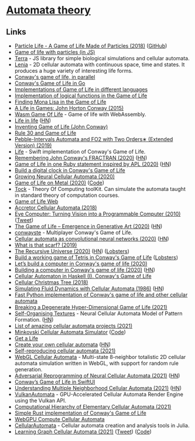 # [Automata theory](https://en.wikipedia.org/wiki/Automata_theory)

## Links

- [Particle Life - A Game of Life Made of Particles (2018)](https://www.youtube.com/watch?v=Z_zmZ23grXE) ([GitHub](https://github.com/HackerPoet/Particle-Life))
- [Game of life with particles (in JS)](https://github.com/fnky/particle-life)
- [Terra](https://github.com/rileyjshaw/terra) - JS library for simple biological simulations and cellular automata.
- [Lenia](https://github.com/Chakazul/Lenia) - 2D cellular automata with continuous space, time and states. It produces a huge variety of interesting life forms.
- [Conway's game of life, in parallel](https://jlpaca.github.io/toybox/4-conway/index.html)
- [Conway's Game of Life in Go](https://github.com/healeycodes/conways-game-of-life)
- [Implementations of Game of Life in different languages](https://github.com/domoritz?tab=repositories&q=gameoflife)
- [Implementation of logical functions in the Game of Life](http://www.rennard.org/alife/CollisionBasedRennard.pdf)
- [Finding Mona Lisa in the Game of Life](https://kevingal.com/blog/mona-lisa-gol.html)
- [A Life in Games: John Horton Conway (2015)](https://www.quantamagazine.org/john-conways-life-in-games-20150828/)
- [Wasm Game Of Life](https://github.com/gus3inov/wasm-game-of-life) - Game of life with WebAssembly.
- [Life in life](https://www.youtube.com/watch?v=xP5-iIeKXE8) ([HN](https://news.ycombinator.com/item?id=22849264))
- [Inventing Game of Life (John Conway)](https://www.youtube.com/watch?v=R9Plq-D1gEk)
- [Rule 30 and Game of Life](https://github.com/elliotwaite/rule-30-and-game-of-life)
- [Pebble-Intervals Automata and FO2 with Two Orders∗ (Extended Version) (2019)](https://arxiv.org/pdf/1912.00171.pdf)
- [Life](https://github.com/zntfdr/Life) - Swift implementation of Conway's Game of Life.
- [Remembering John Conway's FRACTRAN (2020)](http://raganwald.com/2020/05/03/fractran.html) ([HN](https://news.ycombinator.com/item?id=23142232))
- [Game of Life in one Ruby statement inspired by APL (2020)](https://zverok.github.io/blog/2020-05-16-ruby-as-apl.html) ([HN](https://news.ycombinator.com/item?id=23208431))
- [Build a digital clock in Conway's Game of Life](https://codegolf.stackexchange.com/questions/88783/build-a-digital-clock-in-conways-game-of-life)
- [Growing Neural Cellular Automata (2020)](https://distill.pub/2020/growing-ca/)
- [Game of Life on Metal (2020)](https://cutting.io/posts/game-of-life-on-metal/) ([Code](https://github.com/dcutting/GameOfLifeOnMetal))
- [Tock](https://github.com/ND-CSE-30151/tock) - Theory Of Computing toolKit. Can simulate the automata taught in standard theory of computation courses.
- [Game of Life Web](https://herebeseaswines.net/game-of-life/)
- [Accretor Cellular Automata (2018)](https://softologyblog.wordpress.com/2018/01/12/accretor-cellular-automata/)
- [Eye Computer: Turning Vision into a Programmable Computer (2010)](https://humanfactorylab.com/uploads/8/3/4/4/83445868/changizi_eyecomputer_presspiece.pdf) ([Tweet](https://twitter.com/MarkChangizi/status/1271129027781234690))
- [The Game of Life – Emergence in Generative Art (2020)](https://www.artnome.com/news/2020/7/12/the-game-of-life-emergence-in-generative-art) ([HN](https://news.ycombinator.com/item?id=23840295))
- [conwayste](https://github.com/conwayste/conwayste) - Multiplayer Conway's Game of Life.
- [Cellular automata as convolutional neural networks (2020)](https://arxiv.org/abs/1809.02942) ([HN](https://news.ycombinator.com/item?id=24130849))
- [What is that scarf? (2019)](https://csvoss.com/cellular-automaton-scarf)
- [The Recursive Universe (2020)](http://www.amandaghassaei.com/blog/2020/05/01/the-recursive-universe/) ([HN](https://news.ycombinator.com/item?id=24323011)) ([Lobsters](https://lobste.rs/s/kvujjm/recursive_universe))
- [Build a working game of Tetris in Conway's Game of Life](https://codegolf.stackexchange.com/questions/11880/build-a-working-game-of-tetris-in-conways-game-of-life) ([Lobsters](https://lobste.rs/s/lcgb1l/build_working_game_tetris_conway_s_game))
- [Let’s build a computer in Conway's game of life (2020)](https://www.youtube.com/watch?v=Kk2MH9O4pXY)
- [Building a computer in Conway's game of life (2020)](https://www.nicolasloizeau.com/gol-computer) ([HN](https://news.ycombinator.com/item?id=24831268))
- [Cellular Automaton in Haskell (I). Conway's Game of Life](https://herebeseaswines.net/essays/2020-10-22-conways-game-of-life-in-haskell)
- [Cellular Christmas Tree (2018)](https://dodisturb.me/posts/2018-01-28-Cellular-Christmas-Tree.html)
- [Simulating Fluid Dynamics with Cellular Automata (1986)](https://content.wolfram.com/uploads/sites/34/2020/07/cellular-automaton-fluids-theory.pdf) ([HN](https://news.ycombinator.com/item?id=25756813))
- [Fast Python implementation of Conway's game of life and other cellular automata](https://github.com/thearn/game-of-life)
- [Breaking a Degenerate Hyper-Dimensional Game of Life (2021)](https://blog.jle.im/entry/degenerate-hyper-dimensional-game-of-life.html)
- [Self-Organising Textures](https://distill.pub/selforg/2021/textures/) - Neural Cellular Automata Model of Pattern Formation. ([HN](https://news.ycombinator.com/item?id=26112959))
- [List of amazing cellular automata projects (2021)](https://twitter.com/GalaxyKate/status/1361354915742892039)
- [Minkovski Cellular Automata Simulator](https://dmishin.github.io/minkovski-ca/) ([Code](https://github.com/dmishin/minkovski-ca))
- [Get a Life](http://crypto.stanford.edu/~blynn/haskell/life.html)
- [Create your own cellular automata](http://aperocky.com/cellular-automata/) ([HN](https://news.ycombinator.com/item?id=26466275))
- [Self-reproducing cellular automata (2021)](https://www.johndcook.com/blog/2021/05/03/self-reproducing-cellular-automata/)
- [WebGL Cellular Automata](https://github.com/benpm/webgl-cellular-automata) - Multi-state 8-neighbor totalistic 2D cellular automata simulation written in WebGL, with support for random rule generation.
- [Adversarial Reprogramming of Neural Cellular Automata (2021)](https://distill.pub/selforg/2021/adversarial/) ([HN](https://news.ycombinator.com/item?id=27068236))
- [Conway’s Game of Life in SwiftUI](https://github.com/martinlexow/GameOfLife)
- [Understanding Multiple Neighborhood Cellular Automata (2021)](https://slackermanz.com/understanding-multiple-neighborhood-cellular-automata/) ([HN](https://news.ycombinator.com/item?id=27287184))
- [VulkanAutomata](https://github.com/Slackermanz/VulkanAutomata) - GPU-Accelerated Cellular Automata Render Engine using the Vulkan API.
- [Computational Hierarchy of Elementary Cellular Automata (2021)](https://arxiv.org/abs/2108.00415)
- [Simple Rust implementation of Conway's Game of Life](https://github.com/brundonsmith/life)
- [WebGPU Compute Cellular Automata](https://github.com/dawidgorny/webgpu-cca)
- [CellularAutomata](https://github.com/MartinuzziFrancesco/CellularAutomata.jl) - Cellular automata creation and analysis tools in Julia.
- [Learning Graph Cellular Automata (2021)](https://arxiv.org/abs/2110.14237) ([Tweet](https://twitter.com/riceasphait/status/1453731163592290306)) ([Code](https://github.com/danielegrattarola/GNCA))
